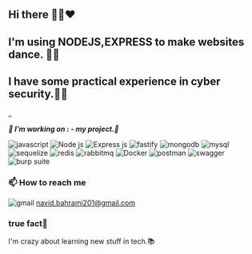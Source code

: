 ## Hi there 🙋‍♂️❤

## I'm using NODEJS,EXPRESS to make websites dance. 🕺🏽
## I have some practical experience in cyber security.🐱‍👤



_

***🔭 I’m working on : - my project.👀***



<div display="flex">
  <img src="https://img.shields.io/badge/JavaScript-323330?style=for-the-badge&logo=javascript&logoColor=F7DF1E" alt="javascript"/>
  <img src="https://img.shields.io/badge/Node%20js-339933?style=for-the-badge&logo=nodedotjs&logoColor=white" alt="Node js"/>
  <img src="https://img.shields.io/badge/Express%20js-000000?style=for-the-badge&logo=express&logoColor=white" alt="Express js"/>
  <img src="https://img.shields.io/badge/fastify-202020?style=for-the-badge&logo=fastify&logoColor=white" alt="fastify"/>
  <img src="https://img.shields.io/badge/MongoDB-4EA94B?style=for-the-badge&logo=mongodb&logoColor=white" alt="mongodb"/>
  <img src="https://img.shields.io/badge/MySQL-005C84?style=for-the-badge&logo=mysql&logoColor=white" alt="mysql"/>
  <img src="https://img.shields.io/badge/Sequelize-52B0E7?style=for-the-badge&logo=Sequelize&logoColor=white" alt="sequelize"/>
  <img src="https://img.shields.io/badge/redis-CC0000.svg?&style=for-the-badge&logo=redis&logoColor=white" alt="redis"/>
  <img src="https://img.shields.io/badge/rabbitmq-%23FF6600.svg?&style=for-the-badge&logo=rabbitmq&logoColor=white" alt="rabbitmq"/>
  <img src="https://img.shields.io/badge/Docker-2CA5E0?style=for-the-badge&logo=docker&logoColor=white" alt="Docker"/>
  <img src="https://img.shields.io/badge/Postman-FF6C37?style=for-the-badge&logo=Postman&logoColor=white" alt="postman"/>
  <img src="https://img.shields.io/badge/Swagger-85EA2D?style=for-the-badge&logo=Swagger&logoColor=white" alt="swagger"/>
  <img src="https://img.shields.io/badge/burpsuite-FF6633?style=for-the-badge&logo=burpsuite&logoColor=white" alt="burp suite"/>
</div>


### 📫 How to reach me
<img src="https://img.shields.io/badge/Gmail-D14836?style=for-the-badge&logo=gmail&logoColor=white" alt="gmail"/>  navid.bahrami201@gmail.com

### true fact📍

I'm crazy about learning new stuff in tech.📚
